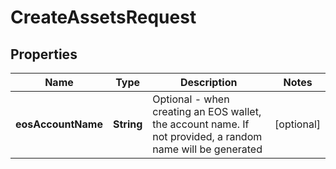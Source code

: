 

# CreateAssetsRequest


## Properties

| Name | Type | Description | Notes |
|------------ | ------------- | ------------- | -------------|
|**eosAccountName** | **String** | Optional - when creating an EOS wallet, the account name. If not provided, a random name will be generated |  [optional] |



